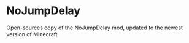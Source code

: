 # NoJumpDelay
 Open-sources copy of the NoJumpDelay mod, updated to the newest version of Minecraft

